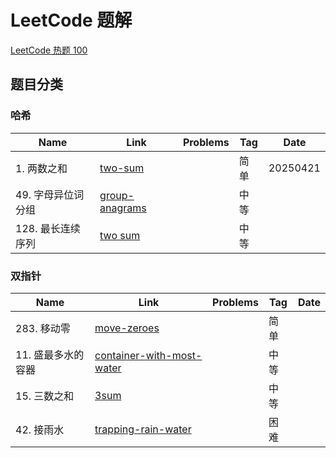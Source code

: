 # LeetCode 题解
[LeetCode 热题 100](https://leetcode.cn/studyplan/top-100-liked/)

## 题目分类

### 哈希

| Name | Link | Problems | Tag | Date |
| --- | --- | --- | --- | --- |
| 1. 两数之和 | [two-sum](https://leetcode.cn/problems/two-sum) |  | 简单 | 20250421 |
| 49. 字母异位词分组 | [group-anagrams](https://leetcode.cn/problems/group-anagrams) |  | 中等 | |
| 128. 最长连续序列 | [two sum](https://leetcode.cn/problems/two-sum) |  | 中等 | |

### 双指针

| Name | Link | Problems | Tag | Date |
| --- | --- | --- | --- | --- |
| 283. 移动零 | [move-zeroes](https://leetcode.cn/problems/move-zeroes) |  | 简单 | |
| 11. 盛最多水的容器 | [container-with-most-water](https://leetcode.cn/problems/container-with-most-water) |  | 中等 | |
| 15. 三数之和 | [3sum](https://leetcode.cn/problems/3sum) |  | 中等 | |
| 42. 接雨水 | [trapping-rain-water](https://leetcode.cn/problems/trapping-rain-water) |  | 困难 | |